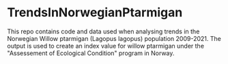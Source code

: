 # TrendsInNorwegianPtarmigan

This repo contains code and data used when analysing trends in the Norwegian Willow ptarmigan (Lagopus lagopus) population 2009-2021. The output is used to create an index value for willow ptarmigan under the "Assessement of Ecological Condition" program in Norway. 



